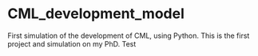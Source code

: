# CML_development_model
First simulation of the development of CML, using Python. This is the first project and simulation on my PhD. Test
